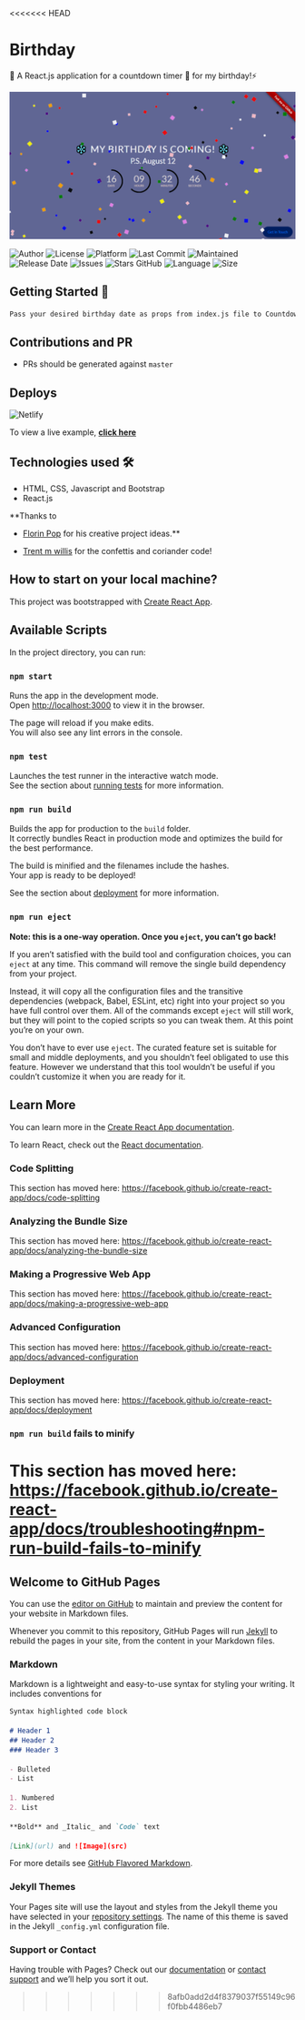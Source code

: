 <<<<<<< HEAD
# Birthday
🍰 A React.js application for a countdown timer 🍪 for my birthday!⚡️

![Demo](video.gif)


![Author](https://img.shields.io/badge/author-garimasingh128-orange)
![License](https://img.shields.io/badge/license-MIT-brightgreen)
![Platform](https://img.shields.io/badge/platform-Visual%20Studio%20Code-blue)
![Last Commit](https://img.shields.io/github/last-commit/garimasingh128/birthday)
![Maintained](https://img.shields.io/maintenance/yes/2020)
![Release Date](https://img.shields.io/github/release-date/garimasingh128/birthday)
![Issues](https://img.shields.io/github/issues/garimasingh128/birthday)
![Stars GitHub](https://img.shields.io/github/stars/garimasingh128/birthday)
![Language](https://img.shields.io/github/languages/top/garimasingh128/birthday)
![Size](https://img.shields.io/github/repo-size/garimasingh128/birthday)




## Getting Started 🚀

``` bash
Pass your desired birthday date as props from index.js file to Countdown Component and voila❤!
```
## Contributions and PR

 - PRs should be generated against `master`


## Deploys

![Netlify](https://www.netlify.com/img/global/badges/netlify-color-accent.svg)


To view a live example, **[click here](https://elastic-goodall-283c62.netlify.app)**





## Technologies used 🛠️

- HTML, CSS, Javascript and Bootstrap
- React.js

**Thanks to 

- [Florin Pop](https://www.florin-pop.com) for his creative project ideas.**

- [Trent m willis](https://gist.github.com/trentmwillis/2199d6d191000b8d8f40) for the confettis and coriander code!


## How to start on your local machine?

This project was bootstrapped with [Create React App](https://github.com/facebook/create-react-app).

## Available Scripts

In the project directory, you can run:

### `npm start`

Runs the app in the development mode.<br />
Open [http://localhost:3000](http://localhost:3000) to view it in the browser.

The page will reload if you make edits.<br />
You will also see any lint errors in the console.

### `npm test`

Launches the test runner in the interactive watch mode.<br />
See the section about [running tests](https://facebook.github.io/create-react-app/docs/running-tests) for more information.

### `npm run build`

Builds the app for production to the `build` folder.<br />
It correctly bundles React in production mode and optimizes the build for the best performance.

The build is minified and the filenames include the hashes.<br />
Your app is ready to be deployed!

See the section about [deployment](https://facebook.github.io/create-react-app/docs/deployment) for more information.

### `npm run eject`

**Note: this is a one-way operation. Once you `eject`, you can’t go back!**

If you aren’t satisfied with the build tool and configuration choices, you can `eject` at any time. This command will remove the single build dependency from your project.

Instead, it will copy all the configuration files and the transitive dependencies (webpack, Babel, ESLint, etc) right into your project so you have full control over them. All of the commands except `eject` will still work, but they will point to the copied scripts so you can tweak them. At this point you’re on your own.

You don’t have to ever use `eject`. The curated feature set is suitable for small and middle deployments, and you shouldn’t feel obligated to use this feature. However we understand that this tool wouldn’t be useful if you couldn’t customize it when you are ready for it.

## Learn More

You can learn more in the [Create React App documentation](https://facebook.github.io/create-react-app/docs/getting-started).

To learn React, check out the [React documentation](https://reactjs.org/).

### Code Splitting

This section has moved here: https://facebook.github.io/create-react-app/docs/code-splitting

### Analyzing the Bundle Size

This section has moved here: https://facebook.github.io/create-react-app/docs/analyzing-the-bundle-size

### Making a Progressive Web App

This section has moved here: https://facebook.github.io/create-react-app/docs/making-a-progressive-web-app

### Advanced Configuration

This section has moved here: https://facebook.github.io/create-react-app/docs/advanced-configuration

### Deployment

This section has moved here: https://facebook.github.io/create-react-app/docs/deployment

### `npm run build` fails to minify

This section has moved here: https://facebook.github.io/create-react-app/docs/troubleshooting#npm-run-build-fails-to-minify
=======
## Welcome to GitHub Pages

You can use the [editor on GitHub](https://github.com/garimasingh128/birthday/edit/master/README.md) to maintain and preview the content for your website in Markdown files.

Whenever you commit to this repository, GitHub Pages will run [Jekyll](https://jekyllrb.com/) to rebuild the pages in your site, from the content in your Markdown files.

### Markdown

Markdown is a lightweight and easy-to-use syntax for styling your writing. It includes conventions for

```markdown
Syntax highlighted code block

# Header 1
## Header 2
### Header 3

- Bulleted
- List

1. Numbered
2. List

**Bold** and _Italic_ and `Code` text

[Link](url) and ![Image](src)
```

For more details see [GitHub Flavored Markdown](https://guides.github.com/features/mastering-markdown/).

### Jekyll Themes

Your Pages site will use the layout and styles from the Jekyll theme you have selected in your [repository settings](https://github.com/garimasingh128/birthday/settings). The name of this theme is saved in the Jekyll `_config.yml` configuration file.

### Support or Contact

Having trouble with Pages? Check out our [documentation](https://help.github.com/categories/github-pages-basics/) or [contact support](https://github.com/contact) and we’ll help you sort it out.
>>>>>>> 8afb0add2d4f8379037f55149c96f0fbb4486eb7
